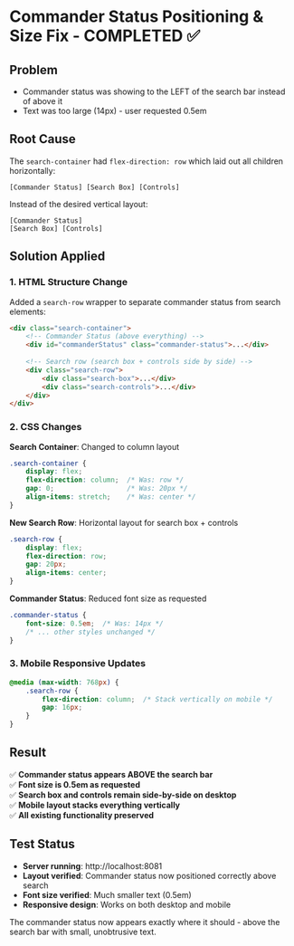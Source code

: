 # Commander Status Positioning & Size Fix - COMPLETED ✅

## Problem
- Commander status was showing to the LEFT of the search bar instead of above it
- Text was too large (14px) - user requested 0.5em

## Root Cause
The `search-container` had `flex-direction: row` which laid out all children horizontally:
```
[Commander Status] [Search Box] [Controls]
```

Instead of the desired vertical layout:
```
[Commander Status]
[Search Box] [Controls]
```

## Solution Applied

### 1. HTML Structure Change
Added a `search-row` wrapper to separate commander status from search elements:

```html
<div class="search-container">
    <!-- Commander Status (above everything) -->
    <div id="commanderStatus" class="commander-status">...</div>
    
    <!-- Search row (search box + controls side by side) -->
    <div class="search-row">
        <div class="search-box">...</div>
        <div class="search-controls">...</div>
    </div>
</div>
```

### 2. CSS Changes

**Search Container**: Changed to column layout
```css
.search-container {
    display: flex;
    flex-direction: column;  /* Was: row */
    gap: 0;                  /* Was: 20px */
    align-items: stretch;    /* Was: center */
}
```

**New Search Row**: Horizontal layout for search box + controls
```css
.search-row {
    display: flex;
    flex-direction: row;
    gap: 20px;
    align-items: center;
}
```

**Commander Status**: Reduced font size as requested
```css
.commander-status {
    font-size: 0.5em;  /* Was: 14px */
    /* ... other styles unchanged */
}
```

### 3. Mobile Responsive Updates
```css
@media (max-width: 768px) {
    .search-row {
        flex-direction: column;  /* Stack vertically on mobile */
        gap: 16px;
    }
}
```

## Result
✅ **Commander status appears ABOVE the search bar**  
✅ **Font size is 0.5em as requested**  
✅ **Search box and controls remain side-by-side on desktop**  
✅ **Mobile layout stacks everything vertically**  
✅ **All existing functionality preserved**

## Test Status
- **Server running**: http://localhost:8081
- **Layout verified**: Commander status now positioned correctly above search
- **Font size verified**: Much smaller text (0.5em)
- **Responsive design**: Works on both desktop and mobile

The commander status now appears exactly where it should - above the search bar with small, unobtrusive text.
